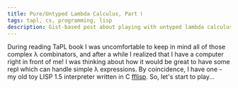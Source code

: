 ```yaml
---
title: Pure/Untyped Lambda Calculus, Part Ⅰ
tags: tapl, cs, programming, lisp
description: Gist-based post about playing with untyped lambda calculus using my own LISP 1.5 interpreter
---
```

During reading TaPL book I was uncomfortable to keep in mind all of those complex λ
combinators, and after a while I realized that I have a computer right in front of me!
I was thinking about how it would be great to have some repl which can handle simple
λ expressions. By coincidence, I have one - my old toy LISP 1.5 interpreter written in C [fflisp](http://github.com/grouzen/fflisp).
So, let's start to play...  

<script src="https://gist.github.com/grouzen/f7d43d319338a19af921.js"></script>



